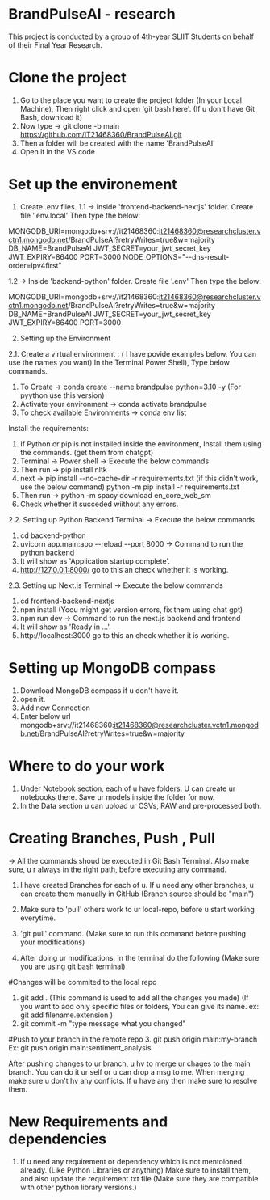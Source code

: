 # BrandPulseAI - research
This project is conducted by a group of 4th-year SLIIT Students on behalf of their Final Year Research. 


# Clone the project

1. Go to the place you want to create the project folder (In your Local Machine), Then right click and open 'git bash here'. 
(If u don't have Git Bash, download it)
2. Now type -> git clone -b main https://github.com/IT21468360/BrandPulseAI.git
3. Then a folder will be created with the name 'BrandPulseAI'
4. Open it in the VS code

# Set up the environement

1. Create .env files.
1.1 -> Inside 'frontend-backend-nextjs' folder. 
       Create file '.env.local'
       Then type the below:
       
MONGODB_URI=mongodb+srv://it21468360:it21468360@researchcluster.vctn1.mongodb.net/BrandPulseAI?retryWrites=true&w=majority
DB_NAME=BrandPulseAI
JWT_SECRET=your_jwt_secret_key
JWT_EXPIRY=86400
PORT=3000
NODE_OPTIONS="--dns-result-order=ipv4first"


1.2 -> Inside 'backend-python' folder. 
       Create file '.env'
       Then type the below:
       
MONGODB_URI=mongodb+srv://it21468360:it21468360@researchcluster.vctn1.mongodb.net/BrandPulseAI?retryWrites=true&w=majority
DB_NAME=BrandPulseAI
JWT_SECRET=your_jwt_secret_key
JWT_EXPIRY=86400
PORT=3000

2. Setting up the Environment

2.1. Create a virtual environment : ( I have povide examples below. You can use the names you want)
In the Terminal Power Shell), Type below commands.
  1) To Create ->  conda create --name brandpulse python=3.10 -y (For pyython use this version)
  2) Activate your environment -> conda activate brandpulse
  3) To check available Environments -> conda env list

 
Install the requirements:
1. If Python or pip is not installed inside the environment, Install them using the commands. (get them from chatgpt)
2. Terminal -> Power shell -> Execute the below commands
3. Then run -> pip install nltk
4. next ->
pip install --no-cache-dir -r requirements.txt
 (if this didn't work, use the below command)
python -m pip install -r requirements.txt
5. Then run -> python -m spacy download en_core_web_sm
6. Check whether it succeded wiithout any errors. 


2.2. Setting up Python Backend
Terminal  -> Execute the below commands
1) cd backend-python
2) uvicorn app.main:app --reload --port 8000    -> Command to run the python backend
3) It will show as 'Application startup complete'.
4) http://127.0.0.1:8000/  go to this an check whether it is working.

2.3. Setting up Next.js
Terminal -> Execute the below commands
1) cd frontend-backend-nextjs
2) npm install (Yoou might get version errors, fix them using chat gpt)
3) npm run dev    -> Command to run the next.js backend and frontend
4) It will show as 'Ready in ...'.
5) http://localhost:3000  go to this an check whether it is working.

# Setting up MongoDB compass 
1. Download MongoDB compass if u don't have it.
2. open it.
3. Add new Connection
4. Enter below url
mongodb+srv://it21468360:it21468360@researchcluster.vctn1.mongodb.net/BrandPulseAI?retryWrites=true&w=majority


# Where to do your work

1. Under Notebook section, each of u have folders. U can create ur notebooks there. Save ur models inside the folder for now. 
2. In the Data section u can upload ur CSVs, RAW and pre-processed both.

# Creating Branches, Push , Pull

 -> All the commands shoud be executed in Git Bash Terminal.
 Also make sure, u r always in the right path, before executing any command.
 
1. I have created Branches for each of u. If u need any other branches, u can create them manually in GitHub (Branch source should be "main")
2. Make sure to 'pull' others work to ur local-repo, before u start working everytime.
3. 'git pull' command. (Make sure to run this command before pushing your modifications)
   
4. After doing ur modifications,
In the terminal do the following (Make sure you are using git bash terminal)

#Changes will be commited to the local repo 
1. git add . (This command is used to add all the changes you made) (If you want to add only specific files or folders, You can give its name. ex: git add filename.extension ) 
2. git commit -m "type message what you changed"

#Push to your branch in the remote repo 
3. git push origin main:my-branch    
Ex: git push origin main:sentiment_analysis

After pushing changes to ur branch, u hv to merge ur chages to the main branch.
You can do it ur self or u can drop a msg to me.
When merging make sure u don't hv any conflicts. If u have any then make sure to resolve them.

# New Requirements and dependencies

1. If u need any requirement or dependency which is not mentoioned already.
(Like Python Libraries or anything)
Make sure to install them, and also update the requirement.txt file (Make sure they are compatible with other python library versions.)

